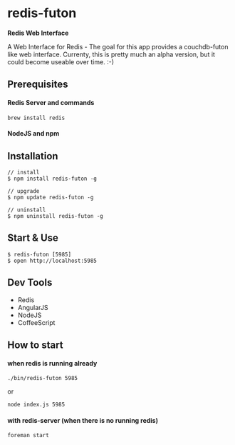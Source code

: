 redis-futon
===========

__Redis Web Interface__

A Web Interface for Redis - The goal for this app provides a couchdb-futon like web interface.
Currenty, this is pretty much an alpha version, but it could become useable over time. :-)


## Prerequisites

#### Redis Server and commands 

    brew install redis

#### NodeJS and npm


## Installation
    
    // install
    $ npm install redis-futon -g

    // upgrade
    $ npm update redis-futon -g

    // uninstall 
    $ npm uninstall redis-futon -g


## Start & Use

    $ redis-futon [5985]
    $ open http://localhost:5985



## Dev Tools

* Redis
* AngularJS
* NodeJS
* CoffeeScript


## How to start 

#### when redis is running already

    ./bin/redis-futon 5985

or

    node index.js 5985

#### with redis-server (when there is no running redis) 

    foreman start




